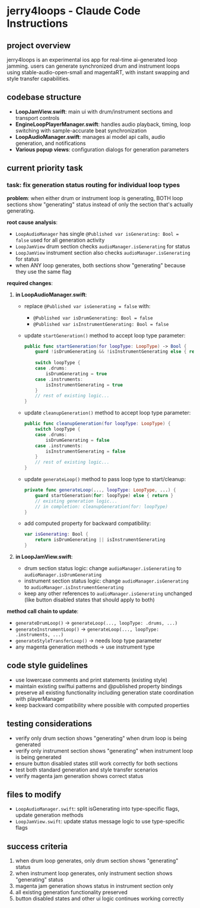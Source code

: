 # jerry4loops - Claude Code Instructions

## project overview

jerry4loops is an experimental ios app for real-time ai-generated loop jamming. users can generate synchronized drum and instrument loops using stable-audio-open-small and magentaRT, with instant swapping and style transfer capabilities.

## codebase structure

- **LoopJamView.swift**: main ui with drum/instrument sections and transport controls
- **EngineLoopPlayerManager.swift**: handles audio playback, timing, loop switching with sample-accurate beat synchronization  
- **LoopAudioManager.swift**: manages ai model api calls, audio generation, and notifications
- **Various popup views**: configuration dialogs for generation parameters

## current priority task

### task: fix generation status routing for individual loop types

**problem**: when either drum or instrument loop is generating, BOTH loop sections show "generating" status instead of only the section that's actually generating.

**root cause analysis**:
- `LoopAudioManager` has single `@Published var isGenerating: Bool = false` used for all generation activity
- `LoopJamView` drum section checks `audioManager.isGenerating` for status
- `LoopJamView` instrument section also checks `audioManager.isGenerating` for status  
- when ANY loop generates, both sections show "generating" because they use the same flag

**required changes**:

1. **in LoopAudioManager.swift**:
   - replace `@Published var isGenerating = false` with:
     - `@Published var isDrumGenerating: Bool = false`
     - `@Published var isInstrumentGenerating: Bool = false`
   
   - update `startGeneration()` method to accept loop type parameter:
     ```swift
     public func startGeneration(for loopType: LoopType) -> Bool {
         guard !isDrumGenerating && !isInstrumentGenerating else { return false }
         
         switch loopType {
         case .drums:
             isDrumGenerating = true
         case .instruments:
             isInstrumentGenerating = true
         }
         // rest of existing logic...
     }
     ```
   
   - update `cleanupGeneration()` method to accept loop type parameter:
     ```swift
     public func cleanupGeneration(for loopType: LoopType) {
         switch loopType {
         case .drums:
             isDrumGenerating = false
         case .instruments:
             isInstrumentGenerating = false
         }
         // rest of existing logic...
     }
     ```
   
   - update `generateLoop()` method to pass loop type to start/cleanup:
     ```swift
     private func generateLoop(..., loopType: LoopType, ...) {
         guard startGeneration(for: loopType) else { return }
         // existing generation logic...
         // in completion: cleanupGeneration(for: loopType)
     }
     ```

   - add computed property for backward compatibility:
     ```swift
     var isGenerating: Bool {
         return isDrumGenerating || isInstrumentGenerating
     }
     ```

2. **in LoopJamView.swift**:
   - drum section status logic: change `audioManager.isGenerating` to `audioManager.isDrumGenerating`
   - instrument section status logic: change `audioManager.isGenerating` to `audioManager.isInstrumentGenerating`
   - keep any other references to `audioManager.isGenerating` unchanged (like button disabled states that should apply to both)

**method call chain to update**:
- `generateDrumLoop()` → `generateLoop(..., loopType: .drums, ...)`
- `generateInstrumentLoop()` → `generateLoop(..., loopType: .instruments, ...)`  
- `generateStyleTransferLoop()` → needs loop type parameter
- any magenta generation methods → use instrument type

## code style guidelines

- use lowercase comments and print statements (existing style)
- maintain existing swiftui patterns and @published property bindings
- preserve all existing functionality including generation state coordination with playerManager
- keep backward compatibility where possible with computed properties

## testing considerations

- verify only drum section shows "generating" when drum loop is being generated
- verify only instrument section shows "generating" when instrument loop is being generated
- ensure button disabled states still work correctly for both sections
- test both standard generation and style transfer scenarios
- verify magenta jam generation shows correct status

## files to modify

- `LoopAudioManager.swift`: split isGenerating into type-specific flags, update generation methods
- `LoopJamView.swift`: update status message logic to use type-specific flags

## success criteria

1. when drum loop generates, only drum section shows "generating" status
2. when instrument loop generates, only instrument section shows "generating" status  
3. magenta jam generation shows status in instrument section only
4. all existing generation functionality preserved
5. button disabled states and other ui logic continues working correctly
